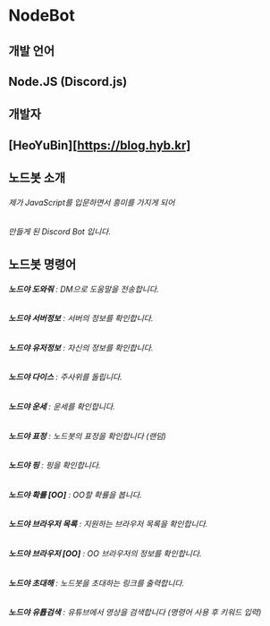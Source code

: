 # NodeBot
   
개발 언어
-------------
## Node.JS (Discord.js)   

개발자   
-------------
## [HeoYuBin][https://blog.hyb.kr]      

노드봇 소개   
-------------
###### 제가 JavaScript를 입문하면서 흥미를 가지게 되어    
###### 만들게 된 Discord Bot 입니다.   

노드봇 명령어   
-------------
###### **노드야 도와줘** : DM으로 도움말을 전송합니다.   
###### **노드야 서버정보** : 서버의 정보를 확인합니다.   
###### **노드야 유저정보** : 자신의 정보를 확인합니다.   
###### **노드야 다이스** : 주사위를 돌립니다.   
###### **노드야 운세** : 운세를 확인합니다.   
###### **노드야 표정** : 노드봇의 표정을 확인합니다 (랜덤)   
###### **노드야 핑** : 핑을 확인합니다.   
###### **노드야 확률 [OO]** : OO할 확률을 봅니다.   
###### **노드야 브라우저 목록** : 지원하는 브라우저 목록을 확인합니다.   
###### **노드야 브라우저 [OO]** : OO 브라우저의 정보를 확인합니다.   
###### **노드야 초대해** : 노드봇을 초대하는 링크를 출력합니다.   
###### **노드야 유튭검색** : 유튜브에서 영상을 검색합니다 (명령어 사용 후 키워드 입력)   
